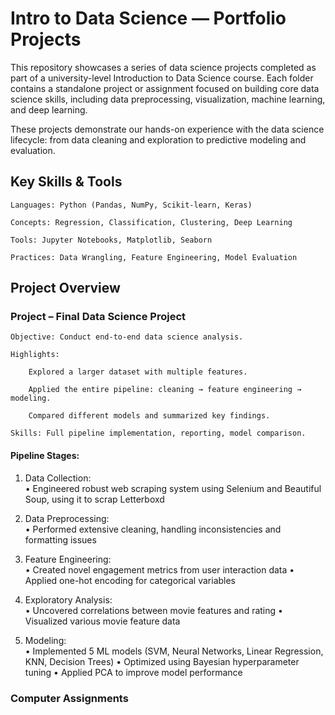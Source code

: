 # Intro to Data Science — Portfolio Projects

This repository showcases a series of data science projects completed as part of a university-level Introduction to Data Science course. Each folder contains a standalone project or assignment focused on building core data science skills, including data preprocessing, visualization, machine learning, and deep learning.

These projects demonstrate our hands-on experience with the data science lifecycle: from data cleaning and exploration to predictive modeling and evaluation.

## Key Skills & Tools

    Languages: Python (Pandas, NumPy, Scikit-learn, Keras)

    Concepts: Regression, Classification, Clustering, Deep Learning

    Tools: Jupyter Notebooks, Matplotlib, Seaborn

    Practices: Data Wrangling, Feature Engineering, Model Evaluation
    
## Project Overview


### Project – Final Data Science Project

    Objective: Conduct end-to-end data science analysis.

    Highlights:

        Explored a larger dataset with multiple features.

        Applied the entire pipeline: cleaning → feature engineering → modeling.

        Compared different models and summarized key findings.

    Skills: Full pipeline implementation, reporting, model comparison.
#### Pipeline Stages: 
    
1.	Data Collection:  
•	Engineered robust web scraping system using Selenium and Beautiful Soup, using it to scrap Letterboxd

3.	Data Preprocessing:  
•	Performed extensive cleaning, handling inconsistencies and formatting issues

5.	Feature Engineering:  
•	Created novel engagement metrics from user interaction data 
•	Applied one-hot encoding for categorical variables

7.	Exploratory Analysis:  
•	Uncovered correlations between movie features and rating 
•	Visualized various movie feature data

9.	Modeling:  
•	Implemented 5 ML models (SVM, Neural Networks, Linear Regression, KNN, Decision Trees) 
•	Optimized using Bayesian hyperparameter tuning 
•	Applied PCA to improve model performance 

    
### Computer Assignments
